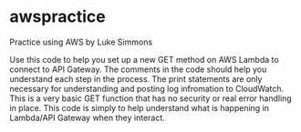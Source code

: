 # awspractice
Practice using AWS 
by Luke Simmons


Use this code to help you set up a new GET method on AWS Lambda to connect to API Gateway.
The comments in the code should help you understand each step in the process.
The print statements are only necessary for understanding and posting log infromation to CloudWatch.
This is a very basic GET function that has no security or real error handling in place. This code is simply to help
understand what is happening in Lambda/API Gateway when they interact.
